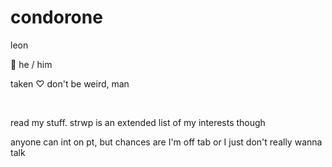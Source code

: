 # condorone


leon

🐾 he / him 

taken ♡ don't be weird, man

⠀⠀ ⠀ ⠀⠀⠀ ⠀⠀ ⠀ ⠀⠀⠀


read my stuff. strwp is an extended list of my interests though 

anyone can int on pt, but chances are I'm off tab or I just don't really wanna talk 
